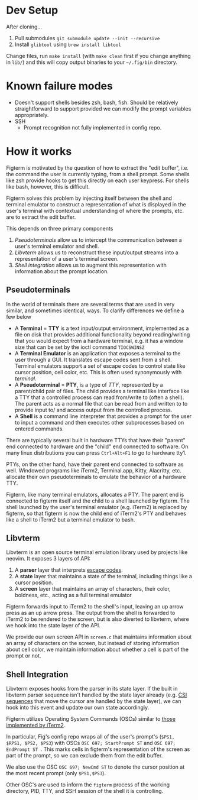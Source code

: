 # Dev Setup

After cloning...
1. Pull submodules `git submodule update --init --recursive`
2. Install `glibtool` using `brew install libtool`

Change files, run `make install` (with `make clean` first if you change
anything in `lib/`) and this will copy output binaries to your
`~/.fig/bin` directory.

# Known failure modes
- Doesn't support shells besides zsh, bash, fish. Should be relatively
    straightforward to support provided we can modify the prompt variables
    appropriately.
- SSH
    - Prompt recognition not fully implemented in config repo.

# How it works

Figterm is motivated by the question of how to extract the "edit buffer",
i.e. the command the user is currently typing, from a shell prompt. Some
shells like zsh provide hooks to get this directly on each user keypress.
For shells like bash, however, this is difficult.

Figterm solves this problem by injecting itself between the shell and
terminal emulator to construct a representation of what is displayed in
the user's terminal with contextual understanding of where the prompts,
etc. are to extract the edit buffer.

This depends on three primary components

1. _Pseudoterminals_ allow us to intercept the communication between a user's
    terminal emulator and shell.
2. _Libvterm_ allows us to reconstruct these input/output streams into
    a representation of a user's terminal screen.
3. _Shell integration_ allows us to augment this representation with
    information about the prompt location.

## Pseudoterminals

In the world of terminals there are several terms that are used in very
similar, and sometimes identical, ways. To clarify differences we define
a few below

- A **Terminal** = **TTY** is a text input/output environment, implemented
    as a file on disk that provides additional functionality beyond
    reading/writing that you would expect from a hardware terminal, e.g.
    it has a window size that can be set by the ioctl command `TIOCSWINSZ`
- A **Terminal Emulator** is an application that exposes a terminal to the
    user through a GUI. It translates escape codes sent from a shell.
    Terminal emulators support a set of escape codes to control state like
    cursor position, cell color, etc. This is often used synonymously with
    _terminal_.
- A **Pseudoterminal** = **PTY**, is a type of _TTY_, represented by a parent/child
    pair of files. The child provides a terminal like interface like a TTY
    that a controlled process can read from/write to (often a shell). The
    parent acts as a normal file that can be read from and written to to
    provide input to/ and access output from the controlled process.
- A **Shell** is a command line interpreter that provides a prompt for the
    user to input a command and then executes other subprocesses based on
    entered commands.

There are typically several built in hardware TTYs that have their
"parent" end connected to hardware and the "child" end connected to
software. On many linux distributions you can press `Ctrl+Alt+F1` to go to
hardware tty1.

PTYs, on the other hand, have their parent end connected to software as
well. Windowed programs like iTerm2, Terminal.app, Kitty, Alacritty, etc.
allocate their own pseudoterminals to emulate the behavior of a hardware
TTY.

Figterm, like many terminal emulators, allocates a PTY. The parent end is
connected to figterm itself and the child to a shell launched by figterm.
The shell launched by the user's terminal emulator (e.g. iTerm2) is
replaced by figterm, so that figterm is now the child end of iTerm2's PTY
and behaves like a shell to iTerm2 but a terminal emulator to bash.

## Libvterm

Libvterm is an open source terminal emulation library used by projects
like neovim. It exposes 3 layers of API:

1. A **parser** layer that interprets [escape codes](http://rtfm.etla.org/xterm/ctlseq.html).
2. A **state** layer that maintains a state of the terminal, including
    things like a cursor position.
3. A **screen** layer that maintains an array of characters, their color,
    boldness, etc., acting as a full terminal emulator

Figterm forwards input to iTerm2 to the shell's input, leaving an up
arrow press as an up arrow press. The output from the shell is forwarded
to iTerm2 to be rendered to the screen, but is also diverted to libvterm,
where we hook into the state layer of the API.

We provide our own screen API in `screen.c` that maintains information
about an array of characters on the screen, but instead of storing
information about cell color, we maintain information about whether a cell
is part of the prompt or not.

## Shell Integration

Libvterm exposes hooks from the parser in its state layer. If the built in
libvterm parser sequence isn't handled by the state layer already (e.g.
[CSI sequences](https://en.wikipedia.org/wiki/ANSI_escape_code#CSI_(Control_Sequence_Introducer)_sequences)
that move the cursor are handled by the state layer), we can hook into
this event and update our own state accordingly.

Figterm utilizes Operating System Commands (OSCs) similar to [those
implemented by iTerm2](https://iterm2.com/documentation-escape-codes.html).

In particular, Fig's config repo wraps all of the user's prompt's (`$PS1,
$RPS1, $PS2, $PS3`) with OSCs `OSC 697; StartPrompt ST` and `OSC 697;
EndPrompt ST `. This marks cells in figterm's representation of the screen
as part of the prompt, so we can exclude them from the edit buffer.

We also use the OSC `OSC 697; NewCmd ST` to denote the cursor position at
the most recent prompt (only `$PS1,$PS3`).

Other OSC's are used to inform the `figterm` process of the working
directory, PID, TTY, and SSH session of the shell it is controlling.
